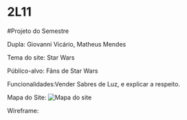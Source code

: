 # 2L11

#Projeto do Semestre

Dupla: Giovanni Vicário, Matheus Mendes

Tema do site: Star Wars

Público-alvo: Fãns de Star Wars

Funcionalidades:Vender Sabres de Luz, e explicar a respeito.

Mapa do Site:
![Mapa do site](https://github.com/giovannigv/2L11/edit/master/mapasite.png)

Wireframe:
